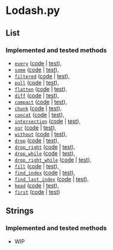 # Lodash.py

## List
### Implemented and tested methods
* [```every```](https://lodash.com/docs/4.17.15/#every) ([code](https://github.com/jasonvanmalder/lodash.py/blob/dev/src/lists/__init__.py#L7) | [test](https://github.com/jasonvanmalder/lodash.py/blob/dev/test/lists/test_every.py)),
* [```some```](https://lodash.com/docs/4.17.15/#some) ([code](https://github.com/jasonvanmalder/lodash.py/blob/dev/src/lists/__init__.py#L15) | [test](https://github.com/jasonvanmalder/lodash.py/blob/dev/test/lists/test_some.py)),
* [```filtered```](https://lodash.com/docs/4.17.15/#filter) ([code](https://github.com/jasonvanmalder/lodash.py/blob/dev/src/lists/__init__.py#L23) | [test](https://github.com/jasonvanmalder/lodash.py/blob/dev/test/lists/test_filtered.py)),
* [```pull```](https://lodash.com/docs/4.17.15/#pull) ([code](https://github.com/jasonvanmalder/lodash.py/blob/dev/src/lists/__init__.py#L26) | [test](https://github.com/jasonvanmalder/lodash.py/blob/dev/test/lists/test_pull.py)),
* [```flatten```](https://lodash.com/docs/4.17.15/#flatten) ([code](https://github.com/jasonvanmalder/lodash.py/blob/dev/src/lists/__init__.py#L32) | [test](https://github.com/jasonvanmalder/lodash.py/blob/dev/test/lists/test_flatten.py)),
* [```diff```](https://lodash.com/docs/4.17.15/#difference) ([code](https://github.com/jasonvanmalder/lodash.py/blob/dev/src/lists/__init__.py#L47) | [test](https://github.com/jasonvanmalder/lodash.py/blob/dev/test/lists/test_diff.py)),
* [```compact```](https://lodash.com/docs/4.17.15/#compact) ([code](https://github.com/jasonvanmalder/lodash.py/blob/dev/src/lists/__init__.py#L50) | [test](https://github.com/jasonvanmalder/lodash.py/blob/dev/test/lists/test_compact.py)),
* [```chunk```](https://lodash.com/docs/4.17.15/#chunk) ([code](https://github.com/jasonvanmalder/lodash.py/blob/dev/src/lists/__init__.py#L53) | [test](https://github.com/jasonvanmalder/lodash.py/blob/dev/test/lists/test_chunk.py)),
* [```concat```](https://lodash.com/docs/4.17.15/#concat) ([code](https://github.com/jasonvanmalder/lodash.py/blob/dev/src/lists/__init__.py#L56) | [test](https://github.com/jasonvanmalder/lodash.py/blob/dev/test/lists/test_concat.py)),
* [```intersection```](https://lodash.com/docs/4.17.15/#intersection) ([code](https://github.com/jasonvanmalder/lodash.py/blob/dev/src/lists/__init__.py#L59) | [test](https://github.com/jasonvanmalder/lodash.py/blob/dev/test/lists/test_intersection.py)),
* [```xor```](https://lodash.com/docs/4.17.15/#xor) ([code](https://github.com/jasonvanmalder/lodash.py/blob/dev/src/lists/__init__.py#L62) | [test](https://github.com/jasonvanmalder/lodash.py/blob/dev/test/lists/test_xor.py)),
* [```without```](https://lodash.com/docs/4.17.15/#without) ([code](https://github.com/jasonvanmalder/lodash.py/blob/dev/src/lists/__init__.py#L65) | [test](https://github.com/jasonvanmalder/lodash.py/blob/dev/test/lists/test_without.py)),
* [```drop```](https://lodash.com/docs/4.17.15/#drop) ([code](https://github.com/jasonvanmalder/lodash.py/blob/dev/src/lists/__init__.py#L68) | [test](https://github.com/jasonvanmalder/lodash.py/blob/dev/test/lists/test_drop_.py)),
* [```drop_right```](https://lodash.com/docs/4.17.15/#dropRight) ([code](https://github.com/jasonvanmalder/lodash.py/blob/dev/src/lists/__init__.py#L71) | [test](https://github.com/jasonvanmalder/lodash.py/blob/dev/test/lists/test_drop_right_.py)),
* [```drop_while```](https://lodash.com/docs/4.17.15/#dropWhile) ([code](https://github.com/jasonvanmalder/lodash.py/blob/dev/src/lists/__init__.py#L74) | [test](https://github.com/jasonvanmalder/lodash.py/blob/dev/test/lists/test_drop_while_.py)),
* [```drop_right_while```](https://lodash.com/docs/4.17.15/#dropRightWhile) ([code](https://github.com/jasonvanmalder/lodash.py/blob/dev/src/lists/__init__.py#L83) | [test](https://github.com/jasonvanmalder/lodash.py/blob/dev/test/lists/test_drop_right_while.py)),
* [```fill```](https://lodash.com/docs/4.17.15/#fill) ([code](https://github.com/jasonvanmalder/lodash.py/blob/dev/src/lists/__init__.py#L92) | [test](https://github.com/jasonvanmalder/lodash.py/blob/dev/test/lists/test_fill.py)),
* [```find_index```](https://lodash.com/docs/4.17.15/#findIndex) ([code](https://github.com/jasonvanmalder/lodash.py/blob/dev/src/lists/__init__.py#L100) | [test](https://github.com/jasonvanmalder/lodash.py/blob/dev/test/lists/test_find_index.py)),
* [```find_last_index```](https://lodash.com/docs/4.17.15/#findLastIndex) ([code](https://github.com/jasonvanmalder/lodash.py/blob/dev/src/lists/__init__.py#L106) | [test](https://github.com/jasonvanmalder/lodash.py/blob/dev/test/lists/test_last_index.py)),
* [```head```](https://lodash.com/docs/4.17.15/#head) ([code](https://github.com/jasonvanmalder/lodash.py/blob/dev/src/lists/__init__.py#L112) | [test](https://github.com/jasonvanmalder/lodash.py/blob/dev/test/lists/test_head_first.py)),
* [```first```](https://lodash.com/docs/4.17.15/#head) ([code](https://github.com/jasonvanmalder/lodash.py/blob/dev/src/lists/__init__.py#L112) | [test](https://github.com/jasonvanmalder/lodash.py/blob/dev/test/lists/test_head_first.py))

## Strings
### Implemented and tested methods
* WIP
